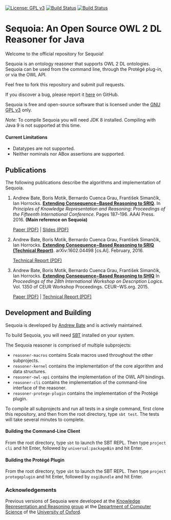 [![License: GPL v3](https://img.shields.io/badge/license-GNU%20GPL%20v3-blue.svg)](https://www.gnu.org/licenses/gpl-3.0)
[![Build Status](https://travis-ci.org/andrewdbate/Sequoia.svg?branch=master)](https://travis-ci.org/andrewdbate/Sequoia)
[![Build Status](https://ci.appveyor.com/api/projects/status/github/andrewdbate/Sequoia?branch=master&svg=true)](https://ci.appveyor.com/project/andrewdbate/sequoia)

# Sequoia: An Open Source OWL 2 DL Reasoner for Java

Welcome to the official repository for Sequoia!

Sequoia is an ontology reasoner that supports OWL 2 DL ontologies. Sequoia can be used from the command line, through
the Protégé plug-in, or via the OWL API.

Feel free to fork this repository and submit pull requests.

If you discover a bug, please report it [here](https://github.com/andrewdbate/Sequoia/issues) on GitHub.

Sequoia is free and open-source software that is licensed under the [GNU GPL v3](https://github.com/andrewdbate/Sequoia/blob/master/LICENSE) only.

_Note:_ To compile Sequoia you will need JDK 8 installed. Compiling with Java 9 is not supported at this time.

#### Current Limitations
 * Datatypes are not supported.
 * Neither nominals nor ABox assertions are supported.

## Publications
The following publications describe the algorithms and implementation of Sequoia.
1. Andrew Bate‚ Boris Motik‚ Bernardo Cuenca Grau‚ František Simančík, Ian Horrocks.
   [**Extending Consequence−Based Reasoning to SRIQ**](https://www.cs.ox.ac.uk/files/8182/paper.pdf).
   In _Principles of Knowledge Representation and Reasoning: Proceedings of the Fifteenth International Conference_.
   Pages 187–196. AAAI Press. 2016.
   **(Main reference on Sequoia)**
   
   [Paper (PDF)](https://www.cs.ox.ac.uk/files/8182/paper.pdf) | [Slides (PDF)](https://www.cs.ox.ac.uk/files/8181/slides.pdf)
   
2. Andrew Bate‚ Boris Motik‚ Bernardo Cuenca Grau‚ František Simančík, Ian Horrocks.
   [**Extending Consequence−Based Reasoning to SRIQ (Technical Report)**](https://arxiv.org/abs/1602.04498).
   arXiv:1602.04498 \[cs.AI\]. February, 2016.
   
   [Technical Report (PDF)](https://arxiv.org/pdf/1602.04498.pdf)
   
3. Andrew Bate‚ Boris Motik‚ Bernardo Cuenca Grau‚ František Simančík, Ian Horrocks.
   [**Extending Consequence−Based Reasoning to SHIQ**](https://www.cs.ox.ac.uk/files/7444/paper.pdf)
   In _Proceedings of the 28th International Workshop on Description Logics_.
   Vol. 1350 of CEUR Workshop Proceedings. CEUR−WS.org. 2015.

   [Paper (PDF)](https://www.cs.ox.ac.uk/files/7444/paper.pdf) | [Technical Report (PDF)](https://www.cs.ox.ac.uk/files/7864/techreport.pdf)

## Development and Building

Sequoia is developed by [Andrew Bate](https://www.linkedin.com/in/andrewdbate/) and is actively maintained.

To build Sequoia, you will need [SBT](https://www.scala-sbt.org/) installed on your system.

The Sequoia reasoner is comprised of multiple subprojects:
 * `reasoner-macros` contains Scala macros used throughout the other subprojects.
 * `reasoner-kernel` contains the implementation of the core algorithm and data structures.
 * `reasoner-owl-api` contains the implementation of the OWL API bindings.
 * `reasoner-cli` contains the implementation of the command-line interface of the reasoner.
 * `reasoner-protege-plugin` contains the implementation of the Protégé plugin.

To compile all subprojects and run all tests in a single command, first clone this repository,
and then from the root directory, type `sbt test`. The tests will take several minutes to complete.

#### Building the Command-Line Client
From the root directory, type `sbt` to launch the SBT REPL. Then type `project cli` and hit Enter, followed by `universal:packageBin` and hit Enter.

#### Building the Protégé Plugin
From the root directory, type `sbt` to launch the SBT REPL. Then type `project protegeplugin` and hit Enter, followed by `osgiBundle` and hit Enter.

### Acknowledgements

Previous versions of Sequoia were developed at the
[Knowledge Representation and Reasoning group](https://www.cs.ox.ac.uk/activities/knowledge/)
at the
[Department of Computer Science](https://www.cs.ox.ac.uk/)
of the
[University of Oxford](https://www.ox.ac.uk).
